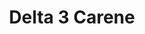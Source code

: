 ---
name: Delta 3 Carene
title: Delta 3 Carene
details:
  - detail:
      key: Brand
      value: Natural Aroma
  - detail:
      key: Packaging Type
      value: Can, Barrel
  - detail:
      key: Packaging Size
      value: 5, 25, 200 Kg
  - detail:
      key: Chemical Formula
      value: C10G16
  - detail:
      key: CAS Number
      value: 13466-78-9
  - detail:
      key: Specific Gravity
      value: 0.860 to 0.868
  - detail:
      key: Boiling Point
      value: 170 deg C @ 705.000 mm Hg
  - detail:
      key: Appearance
      value: Colorless Clear Liquid
  - detail:
      key: Shelf Life
      value: 12 Month
  - detail:
      key: Refractive Index
      value: 1.468 to 1.478
  - detail:
      key: Storage
      value: Refrigerate In Tightly Sealed Container. Store Under Nitrogen
  - detail:
      key: Assay
      value: 80% to 95%
  - detail:
      key: Flash Point
      value: 115 deg F TCC (46.11 deg C)
  - detail:
      key: Optical Rotation
      value: 7 to 15
  - detail:
      key: Molecualr Wieight
      value: 136.23
  - detail:
      key: FEMA No
      value: 3821
  - detail:
      key: EINECS No
      value: 236-719-3
  - detail:
      key: Physical State
      value: Liquid
showOnHome: false
thumbnail: https://5.imimg.com/data5/SELLER/Default/2021/12/BZ/OH/GN/3823480/delta-3-carene-500x500.png
productImages:
  - https://ucarecdn.com/8213c725-21d0-4ac0-ad5e-c1975c20032b/
category: natural isolates
---